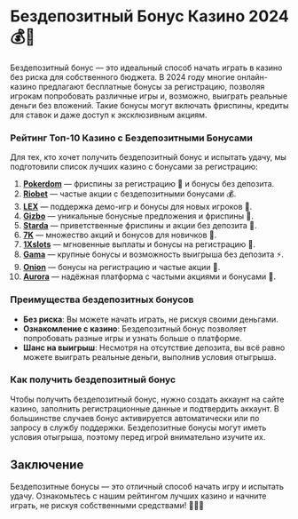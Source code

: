 # Бездепозитный Бонус Казино 2024 💰🎁

Бездепозитный бонус — это идеальный способ начать играть в казино без риска для собственного бюджета. В 2024 году многие онлайн-казино предлагают бесплатные бонусы за регистрацию, позволяя игрокам попробовать различные игры и, возможно, выиграть реальные деньги без вложений. Такие бонусы могут включать фриспины, кредиты для ставок и даже доступ к эксклюзивным акциям.

### Рейтинг Топ-10 Казино с Бездепозитными Бонусами

Для тех, кто хочет получить бездепозитный бонус и испытать удачу, мы подготовили список лучших казино с бонусами за регистрацию:

1. **[Pokerdom](https://brandplay.link/4k77v2yx)** — фриспины за регистрацию 🎲 и бонусы без депозита.
2. **[Riobet](https://brandplay.link/7xBLTPyj)** — частые акции с бездепозитными бонусами 💰.
3. **[LEX](https://brandplay.link/zW4hdDFV)** — поддержка демо-игр и бонусы для новых игроков 🎉.
4. **[Gizbo](https://brandplay.link/bprXw4YV)** — уникальные бонусные предложения и фриспины 🎁.
5. **[Starda](https://brandplay.link/fB7xwRFL)** — приветственные фриспины и акции без депозита 🎈.
6. **[7K](https://brandplay.link/BvQyFShp)** — множество акций и бонусов для новичков 🎯.
7. **[1Xslots](https://brandplay.link/hSB1khtr)** — мгновенные выплаты и бонусы на регистрацию 🌟.
8. **[Gama](https://brandplay.link/j6NMKsDz)** — крупные бонусы и возможность выигрыша без депозита ⚡.
9. **[Onion](https://brandplay.link/zBGRVpQ9)** — бонусы на регистрацию и частые акции 🎰.
10. **[Aurora](https://10trafic-stat2.com/click/668546556bcc6313411604bd/6766/13032/subaccount)** — надёжная платформа с частыми акциями и бонусами 💎.

### Преимущества бездепозитных бонусов

- **Без риска**: Вы можете начать играть, не рискуя своими деньгами.
- **Ознакомление с казино**: Бездепозитный бонус позволяет попробовать разные игры и узнать больше о платформе.
- **Шанс на выигрыш**: Несмотря на отсутствие депозита, вы всё равно можете выиграть реальные деньги, выполнив условия отыгрыша.

### Как получить бездепозитный бонус

Чтобы получить бездепозитный бонус, нужно создать аккаунт на сайте казино, заполнить регистрационные данные и подтвердить аккаунт. В большинстве случаев бонус активируется автоматически или по запросу в службу поддержки. Бездепозитные бонусы могут иметь условия отыгрыша, поэтому перед игрой внимательно изучите их.

## Заключение

Бездепозитные бонусы — это отличный способ начать игру и испытать удачу. Ознакомьтесь с нашим рейтингом лучших казино и начните играть, не рискуя собственными средствами! 🎉🎰💸
